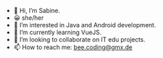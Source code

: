- 👋 Hi, I’m Sabine.
- 😀 she/her
- 👀 I’m interested in Java and Android development.
- 🌱 I’m currently learning VueJS.
- 👭 I’m looking to collaborate on IT edu projects.
- 📫 How to reach me: bee.coding@gmx.de
